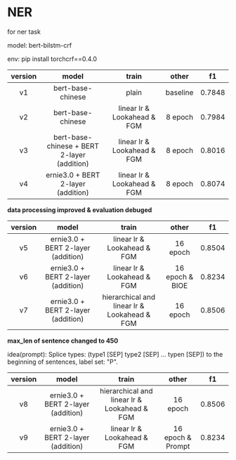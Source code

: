 # NER
for ner task

model: bert-bilstm-crf

env: pip install torchcrf==0.4.0
    
| version | model | train | other | f1 |
|:--------:|:-----------:|:-----------:|:-----------:|:-----------:|
| v1 | bert-base-chinese | plain | baseline | 0.7848 |
| v2 | bert-base-chinese | linear lr & Lookahead & FGM | 8 epoch | 0.7984 |
| v3 | bert-base-chinese + BERT 2-layer (addition) | linear lr & Lookahead & FGM | 8 epoch | 0.8016 |
| v4 | ernie3.0 + BERT 2-layer (addition) | linear lr & Lookahead & FGM | 8 epoch | 0.8074 |

********data processing improved & evaluation debuged********

| version | model | train | other | f1 |
|:--------:|:-----------:|:-----------:|:-----------:|:-----------:|
| v5 | ernie3.0 + BERT 2-layer (addition) | linear lr & Lookahead & FGM | 16 epoch | 0.8504 |
| v6 | ernie3.0 + BERT 2-layer (addition) | linear lr & Lookahead & FGM | 16 epoch & BIOE | 0.8234 |
| v7 | ernie3.0 + BERT 2-layer (addition) | hierarchical and linear lr & Lookahead & FGM | 16 epoch | 0.8506 |

********max_len of sentence changed to 450********

idea(prompt): Splice types: (type1 [SEP] type2 [SEP] ... typen [SEP]) to the beginning of sentences, label set: "P".

| version | model | train | other | f1 |
|:--------:|:-----------:|:-----------:|:-----------:|:-----------:|
| v8 | ernie3.0 + BERT 2-layer (addition) | hierarchical and linear lr & Lookahead & FGM | 16 epoch | 0.8506 |
| v9 | ernie3.0 + BERT 2-layer (addition) | linear lr & Lookahead & FGM | 16 epoch & Prompt | 0.8234 |
